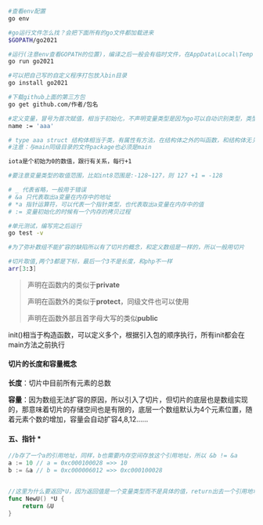```bash
#查看env配置
go env

#go运行文件怎么找？会把下面所有的go文件都加载进来
$GOPATH/go2021

#运行(注意env查看GOPATH的位置)，编译之后一般会有临时文件，在AppData\Local\Temp
go run go2021

#可以把自己写的自定义程序打包放入bin目录
go install go2021

#下载github上面的第三方包
go get github.com/作者/包名

#定义变量，冒号为首次赋值，相当于初始化，不声明变量类型是因为go可以自动识别类型，类型一旦确定不可修改
name := 'aaa'

# type aaa struct 结构体相当于类，有属性有方法，在结构体之外的叫函数，和结构体无关，他们都是以func开头
#注意：与main同级目录的文件package也必须是main

iota是个初始为0的数值，跟行有关系，每行+1

#要注意变量类型的取值范围，比如int8范围是:-128~127，则 127 +1 = -128

# _ 代表省略，一般用于错误
# &a 只代表取出a变量在内存中的地址
# *a 指针运算符，可以代表一个指针类型，也代表取出a变量在内存中的值
# := 变量初始化的时候有一个内存的拷贝过程

#单元测试，编写完之后运行
go test -v

#为了弥补数组不能扩容的缺陷所以有了切片的概念，和定义数组是一样的，所以一般用切片

#切片取值,两个3都是下标，最后一个3不是长度，和php不一样
arr[3:3]
```

> 声明在函数内的类似于**private**
>
> 声明在函数外的类似于**protect**，同级文件也可以使用
>
> 声明在函数外部且首字母大写的类似**public**

init()相当于构造函数，可以定义多个，根据引入包的顺序执行，所有init都会在main方法之前执行

#### 切片的长度和容量概念

**长度**：切片中目前所有元素的总数

**容量**：因为数组无法扩容的原因，所以引入了切片，但切片的底层也是数组实现的，那意味着切片的存储空间也是有限的，底层一个数组默认为4个元素位置，随着元素个数的增加，容量会自动扩容4,8,12……

#### 五、指针 * 

```go
//b存了一个a的引用地址，同样，b也需要内存空间存放这个引用地址，所以 &b != &a
a := 10 // a = 0xc000100028 =>> 10
b := &a // b = 0xc000006012 =>> 0xc000100028


//这里为什么要返回*U，因为返回值是一个变量类型而不是具体的值，return出去一个引用地址，而引用地址也是有类型的，引用地址的类型为指针类型：*+变量类型，如：*int，所以这里返回 *U,也可以说返回了一个指针类型
func NewU() *U {
	return &U
}
```



















